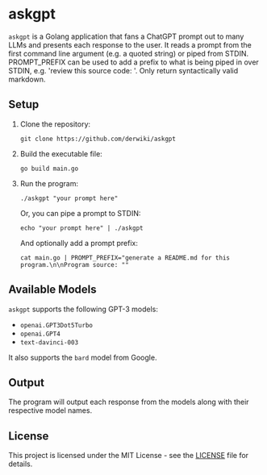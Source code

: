 # askgpt

`askgpt` is a Golang application that fans a ChatGPT prompt out to many LLMs and
presents each response to the user. It reads a prompt from the first command line argument
(e.g. a quoted string) or piped from STDIN. PROMPT_PREFIX can be used to add a
prefix to what is being piped in over STDIN, e.g. 'review this source code: '.
Only return syntactically valid markdown.

## Setup

1. Clone the repository:
   ```
   git clone https://github.com/derwiki/askgpt
   ```
2. Build the executable file:
   ```
   go build main.go
   ```
3. Run the program:
   ```
   ./askgpt "your prompt here"
   ```
   Or, you can pipe a prompt to STDIN:
   ```
   echo "your prompt here" | ./askgpt
   ```
   And optionally add a prompt prefix:
   ```
   cat main.go | PROMPT_PREFIX="generate a README.md for this program.\n\nProgram source: ""
   ```

## Available Models

`askgpt` supports the following GPT-3 models:

- `openai.GPT3Dot5Turbo`
- `openai.GPT4`
- `text-davinci-003`

It also supports the `bard` model from Google.

## Output

The program will output each response from the models along with their respective model names.

## License

This project is licensed under the MIT License - see the [LICENSE](LICENSE) file for details.
